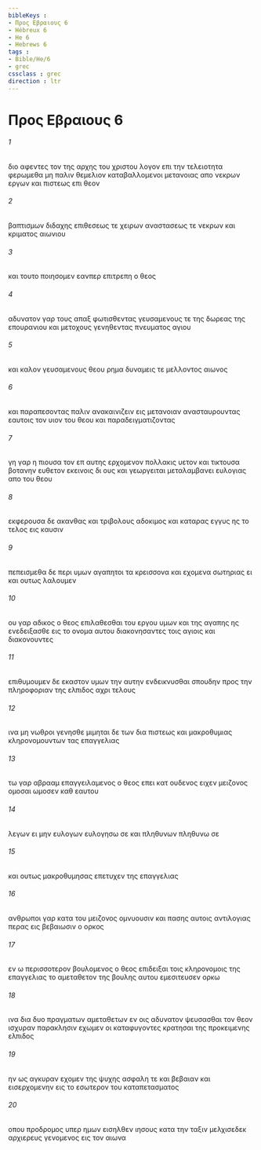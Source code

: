 ```yaml
---
bibleKeys : 
- Προς Εβραιους 6
- Hébreux 6
- He 6
- Hebrews 6
tags : 
- Bible/He/6
- grec
cssclass : grec
direction : ltr
---
```


# Προς Εβραιους 6

###### 1
διο αφεντες τον της αρχης του χριστου λογον επι την τελειοτητα φερωμεθα μη παλιν θεμελιον καταβαλλομενοι μετανοιας απο νεκρων εργων και πιστεως επι θεον
###### 2
βαπτισμων διδαχης επιθεσεως τε χειρων αναστασεως τε νεκρων και κριματος αιωνιου
###### 3
και τουτο ποιησομεν εανπερ επιτρεπη ο θεος
###### 4
αδυνατον γαρ τους απαξ φωτισθεντας γευσαμενους τε της δωρεας της επουρανιου και μετοχους γενηθεντας πνευματος αγιου
###### 5
και καλον γευσαμενους θεου ρημα δυναμεις τε μελλοντος αιωνος
###### 6
και παραπεσοντας παλιν ανακαινιζειν εις μετανοιαν ανασταυρουντας εαυτοις τον υιον του θεου και παραδειγματιζοντας
###### 7
γη γαρ η πιουσα τον επ αυτης ερχομενον πολλακις υετον και τικτουσα βοτανην ευθετον εκεινοις δι ους και γεωργειται μεταλαμβανει ευλογιας απο του θεου
###### 8
εκφερουσα δε ακανθας και τριβολους αδοκιμος και καταρας εγγυς ης το τελος εις καυσιν
###### 9
πεπεισμεθα δε περι υμων αγαπητοι τα κρεισσονα και εχομενα σωτηριας ει και ουτως λαλουμεν
###### 10
ου γαρ αδικος ο θεος επιλαθεσθαι του εργου υμων και της αγαπης ης ενεδειξασθε εις το ονομα αυτου διακονησαντες τοις αγιοις και διακονουντες
###### 11
επιθυμουμεν δε εκαστον υμων την αυτην ενδεικνυσθαι σπουδην προς την πληροφοριαν της ελπιδος αχρι τελους
###### 12
ινα μη νωθροι γενησθε μιμηται δε των δια πιστεως και μακροθυμιας κληρονομουντων τας επαγγελιας
###### 13
τω γαρ αβρααμ επαγγειλαμενος ο θεος επει κατ ουδενος ειχεν μειζονος ομοσαι ωμοσεν καθ εαυτου
###### 14
λεγων ει μην ευλογων ευλογησω σε και πληθυνων πληθυνω σε
###### 15
και ουτως μακροθυμησας επετυχεν της επαγγελιας
###### 16
ανθρωποι γαρ κατα του μειζονος ομνυουσιν και πασης αυτοις αντιλογιας περας εις βεβαιωσιν ο ορκος
###### 17
εν ω περισσοτερον βουλομενος ο θεος επιδειξαι τοις κληρονομοις της επαγγελιας το αμεταθετον της βουλης αυτου εμεσιτευσεν ορκω
###### 18
ινα δια δυο πραγματων αμεταθετων εν οις αδυνατον ψευσασθαι τον θεον ισχυραν παρακλησιν εχωμεν οι καταφυγοντες κρατησαι της προκειμενης ελπιδος
###### 19
ην ως αγκυραν εχομεν της ψυχης ασφαλη τε και βεβαιαν και εισερχομενην εις το εσωτερον του καταπετασματος
###### 20
οπου προδρομος υπερ ημων εισηλθεν ιησους κατα την ταξιν μελχισεδεκ αρχιερευς γενομενος εις τον αιωνα
